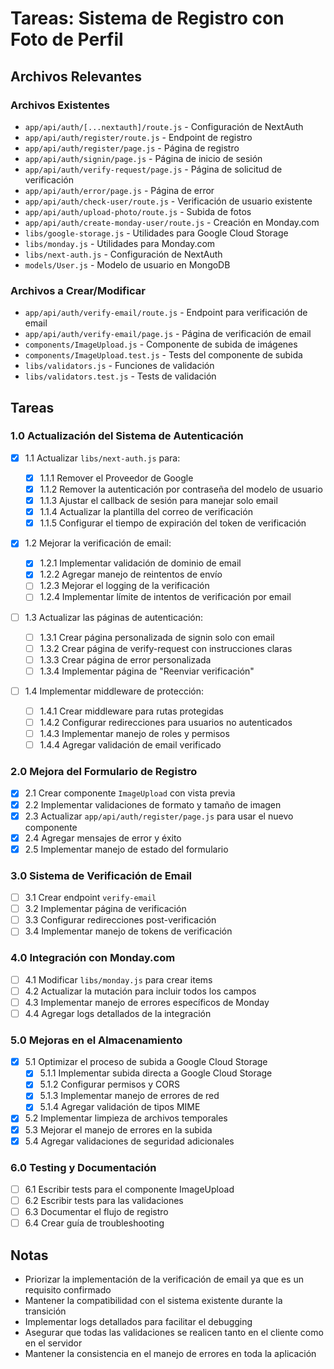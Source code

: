 # Tareas: Sistema de Registro con Foto de Perfil

## Archivos Relevantes

### Archivos Existentes

- `app/api/auth/[...nextauth]/route.js` - Configuración de NextAuth
- `app/api/auth/register/route.js` - Endpoint de registro
- `app/api/auth/register/page.js` - Página de registro
- `app/api/auth/signin/page.js` - Página de inicio de sesión
- `app/api/auth/verify-request/page.js` - Página de solicitud de verificación
- `app/api/auth/error/page.js` - Página de error
- `app/api/auth/check-user/route.js` - Verificación de usuario existente
- `app/api/auth/upload-photo/route.js` - Subida de fotos
- `app/api/auth/create-monday-user/route.js` - Creación en Monday.com
- `libs/google-storage.js` - Utilidades para Google Cloud Storage
- `libs/monday.js` - Utilidades para Monday.com
- `libs/next-auth.js` - Configuración de NextAuth
- `models/User.js` - Modelo de usuario en MongoDB

### Archivos a Crear/Modificar

- `app/api/auth/verify-email/route.js` - Endpoint para verificación de email
- `app/api/auth/verify-email/page.js` - Página de verificación de email
- `components/ImageUpload.js` - Componente de subida de imágenes
- `components/ImageUpload.test.js` - Tests del componente de subida
- `libs/validators.js` - Funciones de validación
- `libs/validators.test.js` - Tests de validación

## Tareas

### 1.0 Actualización del Sistema de Autenticación

- [x] 1.1 Actualizar `libs/next-auth.js` para:

  - [x] 1.1.1 Remover el Proveedor de Google
  - [x] 1.1.2 Remover la autenticación por contraseña del modelo de usuario
  - [x] 1.1.3 Ajustar el callback de sesión para manejar solo email
  - [x] 1.1.4 Actualizar la plantilla del correo de verificación
  - [x] 1.1.5 Configurar el tiempo de expiración del token de verificación

- [x] 1.2 Mejorar la verificación de email:

  - [x] 1.2.1 Implementar validación de dominio de email
  - [x] 1.2.2 Agregar manejo de reintentos de envío
  - [ ] 1.2.3 Mejorar el logging de la verificación
  - [ ] 1.2.4 Implementar límite de intentos de verificación por email

- [ ] 1.3 Actualizar las páginas de autenticación:

  - [ ] 1.3.1 Crear página personalizada de signin solo con email
  - [ ] 1.3.2 Crear página de verify-request con instrucciones claras
  - [ ] 1.3.3 Crear página de error personalizada
  - [ ] 1.3.4 Implementar página de "Reenviar verificación"

- [ ] 1.4 Implementar middleware de protección:
  - [ ] 1.4.1 Crear middleware para rutas protegidas
  - [ ] 1.4.2 Configurar redirecciones para usuarios no autenticados
  - [ ] 1.4.3 Implementar manejo de roles y permisos
  - [ ] 1.4.4 Agregar validación de email verificado

### 2.0 Mejora del Formulario de Registro

- [x] 2.1 Crear componente `ImageUpload` con vista previa
- [x] 2.2 Implementar validaciones de formato y tamaño de imagen
- [x] 2.3 Actualizar `app/api/auth/register/page.js` para usar el nuevo componente
- [x] 2.4 Agregar mensajes de error y éxito
- [x] 2.5 Implementar manejo de estado del formulario

### 3.0 Sistema de Verificación de Email

- [ ] 3.1 Crear endpoint `verify-email`
- [ ] 3.2 Implementar página de verificación
- [ ] 3.3 Configurar redirecciones post-verificación
- [ ] 3.4 Implementar manejo de tokens de verificación

### 4.0 Integración con Monday.com

- [ ] 4.1 Modificar `libs/monday.js` para crear items
- [ ] 4.2 Actualizar la mutación para incluir todos los campos
- [ ] 4.3 Implementar manejo de errores específicos de Monday
- [ ] 4.4 Agregar logs detallados de la integración

### 5.0 Mejoras en el Almacenamiento

- [x] 5.1 Optimizar el proceso de subida a Google Cloud Storage
  - [x] 5.1.1 Implementar subida directa a Google Cloud Storage
  - [x] 5.1.2 Configurar permisos y CORS
  - [x] 5.1.3 Implementar manejo de errores de red
  - [x] 5.1.4 Agregar validación de tipos MIME
- [x] 5.2 Implementar limpieza de archivos temporales
- [x] 5.3 Mejorar el manejo de errores en la subida
- [x] 5.4 Agregar validaciones de seguridad adicionales

### 6.0 Testing y Documentación

- [ ] 6.1 Escribir tests para el componente ImageUpload
- [ ] 6.2 Escribir tests para las validaciones
- [ ] 6.3 Documentar el flujo de registro
- [ ] 6.4 Crear guía de troubleshooting

## Notas

- Priorizar la implementación de la verificación de email ya que es un requisito confirmado
- Mantener la compatibilidad con el sistema existente durante la transición
- Implementar logs detallados para facilitar el debugging
- Asegurar que todas las validaciones se realicen tanto en el cliente como en el servidor
- Mantener la consistencia en el manejo de errores en toda la aplicación
